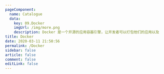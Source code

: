 ```yaml
---
pageComponent: 
  name: Catalogue
  data: 
    key: 09.Docker
    imgUrl: /img/more.png
    description: Docker 是一个开源的应用容器引擎，让开发者可以打包他们的应用以及依赖包到一个可移植的镜像中，然后发布到任何流行的 Linux或Windows操作系统的机器上，也可以实现虚拟化。容器是完全使用沙箱机制，相互之间不会有任何接口。
title: Docker
date: 2020-03-11 21:50:56
permalink: /Docker
sidebar: false
article: false
comment: false
editLink: false
---
```

